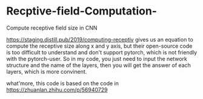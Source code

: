 # Recptive-field-Computation-
Compute receptive field size in CNN

https://staging.distill.pub/2019/computing-receptiv gives us an equation to compute the receptive size along x and y axis, but their open-source code is too difficult to understand and don't support pytorch, which is not friendly with the pytorch-user. So in my code, you just need to input the network structure and the name of the layers, then you will get the answer of each layers, which is more convinent.

what'more, this code is based on the code in https://zhuanlan.zhihu.com/p/56940729
